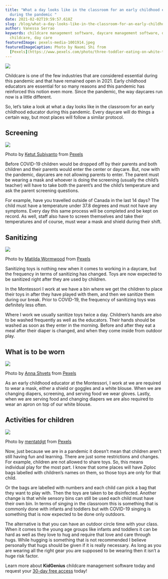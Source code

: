 ```yaml
---
title: "What a day looks like in the classroom for an early childhood educator
  during the pandemic "
date: 2021-02-02T19:59:57.618Z
slug: /blog/what-a-day-looks-like-in-the-classroom-for-an-early-childhood-educator-during-the-pandemic
author: Vanessa Serrao
keywords: childcare management software, daycare management software, daycare,
  childcare, day care
featuredImage: pexels-media-1001914.jpeg
featuredImageCaption: Photo by Naomi Shi from
  [Pexels](https://www.pexels.com/photo/three-toddler-eating-on-white-table-1001914/)
---
```

![](https://lh6.googleusercontent.com/5ouyGXncqQ4EkhXsoVw_oFeQfQ-5i8Doc__2Mhe0K85nW0FRsqA-Py-zUKkBMIWOOBNOUBfKKwd49PKsdfGKOfFq_-mufJvdnCBAVaHImY2dPp0bdRSAeU_hqetd8SjH0i3uTIyg)

Childcare is one of the few industries that are considered essential during this pandemic and that have remained open in 2021. Early childhood educators are essential for so many reasons and this pandemic has reinforced this notion even more. Since the pandemic, the way daycares run now is a little different.

So, let’s take a look at what a day looks like in the classroom for an early childhood educator during this pandemic. Every daycare will do things a certain way, but most places will follow a similar protocol.

## Screening

![](https://lh3.googleusercontent.com/ePmfydjIsVh9g_PoHaXNGbeCiUYxAuph91AosFL4Z04G9y4CbI7wKne2j2H2zX2X2TddqG3tfQZJQiBD0TW8QnRzN5JAPcOo-0u0Q09YaLdwPuzVMaYCv3NsncpHW1qv1kuwhR4F)

Photo by [Ketut Subiyanto](https://www.pexels.com/@ketut-subiyanto?utm_content=attributionCopyText&utm_medium=referral&utm_source=pexels) from [Pexels](https://www.pexels.com/photo/woman-wearing-a-face-mask-getting-her-temperature-checked-4429561/?utm_content=attributionCopyText&utm_medium=referral&utm_source=pexels)

Before COVID-19 children would be dropped off by their parents and both children and their parents would enter the center or daycare. But, now with the pandemic, daycares are not allowing parents to enter. The parent must be wearing a mask and whoever is doing the screening (usually the child’s teacher) will have to take both the parent’s and the child’s temperature and ask the parent screening questions.

For example, have you travelled outside of Canada in the last 14 days? The child must have a temperature under 37.8 degrees and must not have any symptoms. Every day this same process will be completed and be kept on record. As well, staff also have to screen themselves and take their temperatures and of course, must wear a mask and shield during their shift.

## Sanitizing

![](https://lh6.googleusercontent.com/oXFE0eMNQrmLJqiSAjdfY7oWUNWKC7jq2Gyvgx8hEpw9L-LB9sGudXIjC2QsN-Q-6Ms0TKaOFlQogMzsrHBwCV0LC4xMAUiIALEx9s5VRfT-D5jUnhJnghP1BYiVA3jmPZNd3YFX)

Photo by [Matilda Wormwood](https://www.pexels.com/@matilda-wormwood?utm_content=attributionCopyText&utm_medium=referral&utm_source=pexels) from [Pexels](https://www.pexels.com/photo/close-up-photo-of-person-cleaning-the-table-4099467/?utm_content=attributionCopyText&utm_medium=referral&utm_source=pexels)

Sanitizing toys is nothing new when it comes to working in a daycare, but the frequency in terms of sanitizing has changed. Toys are now expected to be sanitized right after they are used by children.

In the Montessori I work at we have a bin where we get the children to place their toys in after they have played with them, and then we sanitize them during our break. Prior to COVID-19, the frequency of sanitizing toys was definitely less often.

Where I work we usually sanitize toys twice a day. Children’s hands are also to be washed frequently as well as the educators. Their hands should be washed as soon as they enter in the morning. Before and after they eat a meal after their diaper is changed, and when they come inside from outdoor play.

## What is to be worn

![](https://lh4.googleusercontent.com/ogpDs-AvSp0bjCfH06nvQ2UGUKIoQX69JeR1sulNyeYqDzN4X9KtgJxwOpr2xjHmxnYz-ypZu8EBFUAoTlV3-5KAXo6QmYObISpUIA9BjSSTMnd-BrOsvr6G20Gt6G7g1yOmzDZG)

Photo by [Anna Shvets](https://www.pexels.com/@shvetsa?utm_content=attributionCopyText&utm_medium=referral&utm_source=pexels) from [Pexels](https://www.pexels.com/photo/face-mask-on-blue-background-3786126/?utm_content=attributionCopyText&utm_medium=referral&utm_source=pexels)

As an early childhood educator at the Montessori, I work at we are required to wear a mask, either a shield or goggles and a white blouse. When we are changing diapers, screening, and serving food we wear gloves. Lastly, when we are serving food and changing diapers we are also required to wear an apron on top of our white blouse.

## Activities for children

![](https://lh6.googleusercontent.com/-0PwLTTQr6_beqbLTQhxi02luzD6UESR0E5AJh3gYDpFGjIhKHWVHB48a6cNWum5KSfWdZZtjsefVSASFAt_SwFd1jvmfS-BGUp3qI4UMHTVhy3NCM7XUg63tLrx4dDKxhtXtDVF)

Photo by [mentatdgt](https://www.pexels.com/@mentatdgt-330508?utm_content=attributionCopyText&utm_medium=referral&utm_source=pexels) from [Pexels](https://www.pexels.com/photo/photo-of-a-boy-reading-book-1250722/?utm_content=attributionCopyText&utm_medium=referral&utm_source=pexels)

Now, just because we are in a pandemic it doesn’t mean that children aren’t still having fun and learning. There are just some restrictions and changes. For example, children are not allowed to share toys. So, this means individual play for the most part. I know that some places will have Ziploc bags labelled with children’s names on them, so those toys are only for that child.

Or the bags are labelled with numbers and each child can pick a bag that they want to play with. Then the toys are taken to be disinfected. Another change is that while sensory bins can still be used each child must have their own bin. In terms of singing in the classroom this is something that is commonly done with infants and toddlers but with COVID-19 singing is something that is now expected to be done only outdoors.

The alternative is that you can have an outdoor circle time with your class. When it comes to the young age groups like infants and toddlers it can be hard as well as they love to hug and require that love and care through hugs. While hugging is something that is not recommended I believe personally that hugs should be given if it is really necessary. As long as you are wearing all the right gear you are supposed to be wearing then it isn’t a huge risk factor.

Learn more about **KidGenius** childcare management software today and request your [30-day free access](https://trykidgenius.com/) today!